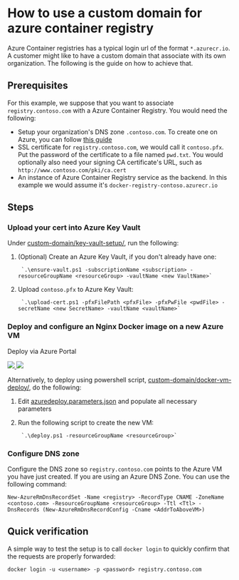 # How to use a custom domain for azure container registry

Azure Container registries has a typical login url of the format `*.azurecr.io`. A customer might like to have a custom domain that associate with its own organization. The following is the guide on how to achieve that.

## Prerequisites

For this example, we suppose that you want to associate `registry.contoso.com` with a Azure Container Registry. You would need the following:

* Setup your organization's DNS zone `.contoso.com`. To create one on Azure, you can follow [this guide](https://docs.microsoft.com/en-us/azure/dns/dns-getstarted-create-dnszone-portal)
* SSL certificate for `registry.contoso.com`, we would call it `contoso.pfx`. Put the password of the certificate to a file named `pwd.txt`. You would optionally also need your signing CA certificate's URL, such as `http://www.contoso.com/pki/ca.cert`
* An instance of Azure Container Registry service as the backend. In this example we would assume it's `docker-registry-contoso.azurecr.io`

## Steps

### Upload your cert into Azure Key Vault

Under [custom-domain/key-vault-setup/](custom-domain/key-vault-setup/), run the following:

1. (Optional) Create an Azure Key Vault, if you don't already have one:

        `.\ensure-vault.ps1 -subscriptionName <subscription> -resourceGroupName <resourceGroup> -vaultName <new VaultName>`

2. Upload `contoso.pfx` to Azure Key Vault:

        `.\upload-cert.ps1 -pfxFilePath <pfxFile> -pfxPwFile <pwdFile> -secretName <new SecretName> -vaultName <vaultName>`

### Deploy and configure an Nginx Docker image on a new Azure VM

Deploy via Azure Portal

<a href="https://portal.azure.com/#create/Microsoft.Template/uri/https%3A%2F%2Fraw.githubusercontent.com%2FAzure%2Facr%2Fmaster%2Fdocs%2Fcustom-domain%2Fdocker-vm-deploy%2Fazuredeploy.json" target="_blank">
    <img src="http://azuredeploy.net/deploybutton.png"/>
</a>
<a href="http://armviz.io/#/?load=https%3A%2F%2Fraw.githubusercontent.com%2FAzure%2Facr%2Fmaster%2Fdocs%2Fcustom-domain%2Fdocker-vm-deploy%2Fazuredeploy.json" target="_blank">
    <img src="http://armviz.io/visualizebutton.png"/>
</a>

Alternatively, to deploy using powershell script, [custom-domain/docker-vm-deploy/](custom-domain/docker-vm-deploy/), do the following:

1. Edit [azuredeploy.parameters.json](custom-domain/docker-vm-deploy/azuredeploy.parameters.json) and populate all necessary parameters

2. Run the following script to create the new VM:

        `.\deploy.ps1 -resourceGroupName <resourceGroup>`

### Configure DNS zone

Configure the DNS zone so `registry.contoso.com` points to the Azure VM you have just created. If you are using an Azure DNS Zone. You can use the following command:

  `New-AzureRmDnsRecordSet -Name <registry> -RecordType CNAME -ZoneName <contoso.com> -ResourceGroupName <resourceGroup> -Ttl <Ttl> -DnsRecords (New-AzureRmDnsRecordConfig -Cname <AddrToAboveVM>)`

## Quick verification

A simple way to test the setup is to call `docker login` to quickly confirm that the requests are properly forwarded:

  `docker login -u <username> -p <password> registry.contoso.com`
